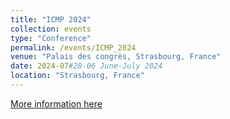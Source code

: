 ```yaml
---
title: "ICMP 2024"
collection: events
type: "Conference"
permalink: /events/ICMP_2024
venue: "Palais des congrès, Strasbourg, France"
date: 2024-07#28-06 June-July 2024
location: "Strasbourg, France"
---
```


[More information here](https://icmp2024.org/index.html)

